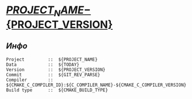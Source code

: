 # **[${PROJECT_NAME}-${PROJECT_VERSION}]()**

## *Инфо*
```
Project         ::  ${PROJECT_NAME}
Data            ::  ${TODAY}
Version         ::  ${PROJECT_VERSION}
Commit          ::  ${GIT_REV_PARSE}
Compiler        ::  ${CMAKE_C_COMPILER_ID}:${C_COMPILER_NAME}-${CMAKE_C_COMPILER_VERSION}
Build type      ::  ${CMAKE_BUILD_TYPE}
```
